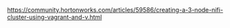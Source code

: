 https://community.hortonworks.com/articles/59586/creating-a-3-node-nifi-cluster-using-vagrant-and-v.html
